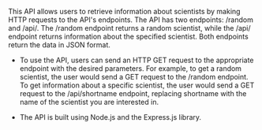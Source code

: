 This API allows users to retrieve information about scientists by making HTTP requests to the API's endpoints. The API has two endpoints: /random and /api/<shortname>. The /random endpoint returns a random scientist, while the /api/<shortname> endpoint returns information about the specified scientist. Both endpoints return the data in JSON format.

- To use the API, users can send an HTTP GET request to the appropriate endpoint with the desired parameters. For example, to get a random scientist, the user would send a GET request to the /random endpoint. To get information about a specific scientist, the user would send a GET request to the /api/shortname endpoint, replacing shortname with the name of the scientist you are interested in.

- The API is built using Node.js and the Express.js library.
